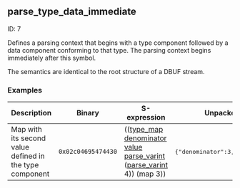 ## parse_type_data_immediate

ID: 7

Defines a parsing context that begins with a type component followed by a data component conforming to that type. The parsing context begins immediately after this symbol.

The semantics are identical to the root structure of a DBUF stream.

### Examples

| Description | Binary | S-expression | Unpacked |
|----|----|----|----|
| Map with its second value defined in the type component | `0x02c04695474430` | (([type_map](./type_map.md) [denominator](./denominator.md) [value](./value.md) [parse_varint](./parse_varint.md) ([parse_varint](./parse_varint.md) 4)) (map 3)) | <pre>{"denominator":3,"value":4}</pre> |
